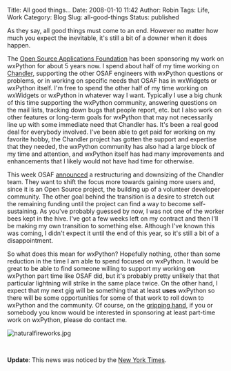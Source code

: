 Title: All good things...
Date: 2008-01-10 11:42
Author: Robin
Tags: Life, Work
Category: Blog
Slug: all-good-things
Status: published

As they say, all good things must come to an end. However no matter how
much you expect the inevitable, it's still a bit of a downer when it
does happen.

The [Open Source Applications Foundation](http://osafoundation.org) has
been sponsoring my work on wxPython for about 5 years now. I spend about
half of my time working on [Chandler](http://chandlerproject.org),
supporting the other OSAF engineers with wxPython questions or problems,
or in working on specific needs that OSAF has in wxWidgets or wxPython
itself. I'm free to spend the other half of my time working on wxWidgets
or wxPython in whatever way I want. Typically I use a big chunk of this
time supporting the wxPython community, answering questions on the mail
lists, tracking down bugs that people report, etc. but I also work on
other features or long-term goals for wxPython that may not necessarily
line up with some immediate need that Chandler has. It's been a real
good deal for everybody involved. I've been able to get paid for working
on my favorite hobby, the Chandler project has gotten the support and
expertise that they needed, the wxPython community has also had a large
block of my time and attention, and wxPython itself has had many
improvements and enhancements that I likely would not have had time for
otherwise.

This week OSAF
[announced](http://blog.chandlerproject.org/2008/01/08/osaf-transitions/)
a restructuring and downsizing of the Chandler team. They want to shift
the focus more towards gaining more users and, since it is an Open
Source project, the building up of a volunteer developer community. The
other goal behind the transition is a desire to stretch out the
remaining funding until the project can find a way to become
self-sustaining. As you've probably guessed by now, I was not one of the
worker bees kept in the hive. I've got a few weeks left on my contract
and then I'll be making my own transition to something else. Although
I've known this was coming, I didn't expect it until the end of this
year, so it's still a bit of a disappointment.

So what does this mean for wxPython? Hopefully nothing, other than some
reduction in the time I am able to spend focused on wxPython. It would
be great to be able to find someone willing to support my working **on**
wxPython part time like OSAF did, but it's probably pretty unlikely that
that particular lightning will strike in the same place twice. On the
other hand, I expect that my next gig will be something that at least
**uses** wxPython so there will be some opportunities for some of that
work to roll down to wxPython and the community. Of course, on the
[gripping hand](http://en.wikipedia.org/wiki/Gripping_hand), if you or
somebody you know would be interested in sponsoring at least part-time
work on wxPython, please do contact me.

![naturalfireworks.jpg](/images/2008/01/naturalfireworks.jpg)

 

**Update**: This news was noticed by the 
[New York Times](http://www.nytimes.com/idg/IDG_002570DE00740E18002573CC004F945F.html?ref=technology).

